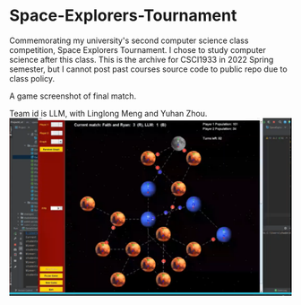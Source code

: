 # Space-Explorers-Tournament
Commemorating my university's second computer science class competition, Space Explorers Tournament. I chose to study computer science after this class.
This is the archive for CSCI1933 in 2022 Spring semester, but I cannot post past courses source code to public repo due to class policy.

A game screenshot of final match. 

Team id is LLM, with Linglong Meng and Yuhan Zhou.
![final match screenshot](https://github.com/tardism/Space-Explorers-Tournament/blob/main/Final%20game%20match,%20record%20by%20prof.png?raw=true)
